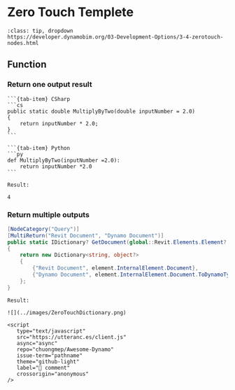 # Zero Touch Templete

```{admonition} Zero Touch Document
:class: tip, dropdown
https://developer.dynamobim.org/03-Development-Options/3-4-zerotouch-nodes.html
```
## Function

### Return one output result

````{tab-set}
```{tab-item} CSharp
```cs
public static double MultiplyByTwo(double inputNumber = 2.0) 
{
    return inputNumber * 2.0;
}
```

```{tab-item} Python
```py
def MultiplyByTwo(inputNumber =2.0):
    return inputNumber *2.0
```
````

`Result:`
```{toggle}
4
```

### Return multiple outputs
``` cs
[NodeCategory("Query")]
[MultiReturn("Revit Document", "Dynamo Document")]
public static IDictionary? GetDocument(global::Revit.Elements.Element? element)
{
    return new Dictionary<string, object?>
    {
        {"Revit Document", element.InternalElement.Document},
        {"Dynamo Document", element.InternalElement.Document.ToDynamoType()}
    };
}

```
`Result:`
```{toggle}
![](../images/ZeroTouchDictionary.png)
```

```{raw} html
<script
   type="text/javascript"
   src="https://utteranc.es/client.js"
   async="async"
   repo="chuongmep/Awesome-Dynamo"
   issue-term="pathname"
   theme="github-light"
   label="💬 comment"
   crossorigin="anonymous"
/>
```


